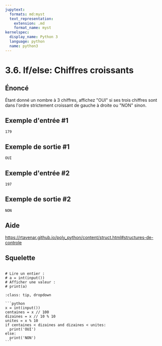 ```yaml
---
jupytext:
  formats: md:myst
  text_representation:
    extension: .md
    format_name: myst
kernelspec:
  display_name: Python 3
  language: python
  name: python3
---
```


# 3.6. If/else: Chiffres croissants

## **Énoncé**

Étant donné un nombre à 3 chiffres, affichez "OUI" si ses trois chiffres sont dans l'ordre strictement croissant de gauche à droite ou "NON" sinon.

## Exemple d'entrée #1

```
179
```

## Exemple de sortie #1

```
OUI
```

## Exemple d'entrée #2

```
197
```

## Exemple de sortie #2

```
NON
```

## Aide

https://rtavenar.github.io/poly_python/content/struct.html#structures-de-controle

## Squelette

```{code-cell} ipython3

# Lire un entier :
# a = int(input())
# Afficher une valeur :
# print(a)
```

````{admonition} Cliquez ici pour voir la solution
:class: tip, dropdown

```python
x = int(input())
centaines = x // 100
dizaines = x // 10 % 10
unites = x % 10
if centaines < dizaines and dizaines < unites:
  print('OUI')
else:
  print('NON')
```
````
